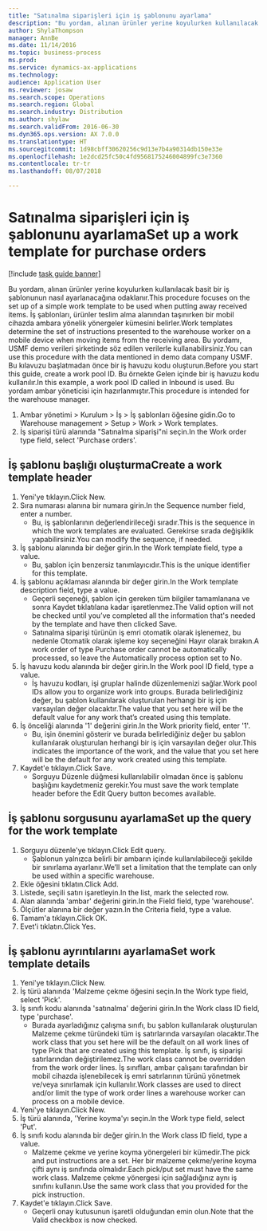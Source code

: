 ```yaml
--- 
title: "Satınalma siparişleri için iş şablonunu ayarlama"
description: "Bu yordam, alınan ürünler yerine koyulurken kullanılacak basit bir iş şablonunun nasıl ayarlanacağına odaklanır."
author: ShylaThompson
manager: AnnBe
ms.date: 11/14/2016
ms.topic: business-process
ms.prod: 
ms.service: dynamics-ax-applications
ms.technology: 
audience: Application User
ms.reviewer: josaw
ms.search.scope: Operations
ms.search.region: Global
ms.search.industry: Distribution
ms.author: shylaw
ms.search.validFrom: 2016-06-30
ms.dyn365.ops.version: AX 7.0.0
ms.translationtype: HT
ms.sourcegitcommit: 1d98cbff30620256c9d13e7b4a90314db150e33e
ms.openlocfilehash: 1e2dcd25fc50c4fd9568175246004899fc3e7360
ms.contentlocale: tr-tr
ms.lasthandoff: 08/07/2018

---
```

# <a name="set-up-a-work-template-for-purchase-orders"></a><span data-ttu-id="156e7-103">Satınalma siparişleri için iş şablonunu ayarlama</span><span class="sxs-lookup"><span data-stu-id="156e7-103">Set up a work template for purchase orders</span></span>

[!include [task guide banner](../../includes/task-guide-banner.md)]

<span data-ttu-id="156e7-104">Bu yordam, alınan ürünler yerine koyulurken kullanılacak basit bir iş şablonunun nasıl ayarlanacağına odaklanır.</span><span class="sxs-lookup"><span data-stu-id="156e7-104">This procedure focuses on the set up of a simple work template to be used when putting away received items.</span></span> <span data-ttu-id="156e7-105">İş şablonları, ürünler teslim alma alanından taşınırken bir mobil cihazda ambara yönelik yönergeler kümesini belirler.</span><span class="sxs-lookup"><span data-stu-id="156e7-105">Work templates determine the set of instructions presented to the warehouse worker on a mobile device when moving items from the receiving area.</span></span> <span data-ttu-id="156e7-106">Bu yordamı, USMF demo verileri şirketinde söz edilen verilerle kullanabilirsiniz.</span><span class="sxs-lookup"><span data-stu-id="156e7-106">You can use this procedure with the data mentioned in demo data company USMF.</span></span> <span data-ttu-id="156e7-107">Bu kılavuzu başlatmadan önce bir iş havuzu kodu oluşturun.</span><span class="sxs-lookup"><span data-stu-id="156e7-107">Before you start this guide, create a work pool ID.</span></span> <span data-ttu-id="156e7-108">Bu örnekte Gelen içinde bir iş havuzu kodu kullanılır.</span><span class="sxs-lookup"><span data-stu-id="156e7-108">In this example, a work pool ID called in Inbound is used.</span></span> <span data-ttu-id="156e7-109">Bu yordam ambar yöneticisi için hazırlanmıştır.</span><span class="sxs-lookup"><span data-stu-id="156e7-109">This procedure is intended for the warehouse manager.</span></span>

1. <span data-ttu-id="156e7-110">Ambar yönetimi > Kurulum > İş > İş şablonları öğesine gidin.</span><span class="sxs-lookup"><span data-stu-id="156e7-110">Go to Warehouse management > Setup > Work > Work templates.</span></span>
2. <span data-ttu-id="156e7-111">İş siparişi türü alanında "Satınalma siparişi"ni seçin.</span><span class="sxs-lookup"><span data-stu-id="156e7-111">In the Work order type field, select 'Purchase orders'.</span></span>

## <a name="create-a-work-template-header"></a><span data-ttu-id="156e7-112">İş şablonu başlığı oluşturma</span><span class="sxs-lookup"><span data-stu-id="156e7-112">Create a work template header</span></span>
1. <span data-ttu-id="156e7-113">Yeni'ye tıklayın.</span><span class="sxs-lookup"><span data-stu-id="156e7-113">Click New.</span></span>
2. <span data-ttu-id="156e7-114">Sıra numarası alanına bir numara girin.</span><span class="sxs-lookup"><span data-stu-id="156e7-114">In the Sequence number field, enter a number.</span></span>
    * <span data-ttu-id="156e7-115">Bu, iş şablonlarının değerlendirileceği sıradır.</span><span class="sxs-lookup"><span data-stu-id="156e7-115">This is the sequence in which the work templates are evaluated.</span></span> <span data-ttu-id="156e7-116">Gerekirse sırada değişiklik yapabilirsiniz.</span><span class="sxs-lookup"><span data-stu-id="156e7-116">You can modify the sequence, if needed.</span></span>  
3. <span data-ttu-id="156e7-117">İş şablonu alanında bir değer girin.</span><span class="sxs-lookup"><span data-stu-id="156e7-117">In the Work template field, type a value.</span></span>
    * <span data-ttu-id="156e7-118">Bu, şablon için benzersiz tanımlayıcıdır.</span><span class="sxs-lookup"><span data-stu-id="156e7-118">This is the unique identifier for this template.</span></span>  
4. <span data-ttu-id="156e7-119">İş şablonu açıklaması alanında bir değer girin.</span><span class="sxs-lookup"><span data-stu-id="156e7-119">In the Work template description field, type a value.</span></span>
    * <span data-ttu-id="156e7-120">Geçerli seçeneği, şablon için gereken tüm bilgiler tamamlanana ve sonra Kaydet tıklatılana kadar işaretlenmez.</span><span class="sxs-lookup"><span data-stu-id="156e7-120">The Valid option will not be checked until you’ve completed all the information that's needed by the template and have then clicked Save.</span></span>  
    * <span data-ttu-id="156e7-121">Satınalma siparişi türünün iş emri otomatik olarak işlenemez, bu nedenle Otomatik olarak işleme koy seçeneğini Hayır olarak bırakın.</span><span class="sxs-lookup"><span data-stu-id="156e7-121">A work order of type Purchase order cannot be automatically processed, so leave the  Automatically process option set to No.</span></span>  
5. <span data-ttu-id="156e7-122">İş havuzu kodu alanında bir değer girin.</span><span class="sxs-lookup"><span data-stu-id="156e7-122">In the Work pool ID field, type a value.</span></span>
    * <span data-ttu-id="156e7-123">İş havuzu kodları, işi gruplar halinde düzenlemenizi sağlar.</span><span class="sxs-lookup"><span data-stu-id="156e7-123">Work pool IDs allow you to organize work into groups.</span></span> <span data-ttu-id="156e7-124">Burada belirlediğiniz değer, bu şablon kullanılarak oluşturulan herhangi bir iş için varsayılan değer olacaktır.</span><span class="sxs-lookup"><span data-stu-id="156e7-124">The value that you set here will be the default value for any work that’s created using this template.</span></span>  
6. <span data-ttu-id="156e7-125">İş önceliği alanında '1' değerini girin.</span><span class="sxs-lookup"><span data-stu-id="156e7-125">In the Work priority field, enter '1'.</span></span>
    * <span data-ttu-id="156e7-126">Bu, işin önemini gösterir ve burada belirlediğiniz değer bu şablon kullanılarak oluşturulan herhangi bir iş için varsayılan değer olur.</span><span class="sxs-lookup"><span data-stu-id="156e7-126">This indicates the importance of the work, and the value that you set here will be the default for any work created using this template.</span></span>  
7. <span data-ttu-id="156e7-127">Kaydet'e tıklayın.</span><span class="sxs-lookup"><span data-stu-id="156e7-127">Click Save.</span></span>
    * <span data-ttu-id="156e7-128">Sorguyu Düzenle düğmesi kullanılabilir olmadan önce iş şablonu başlığını kaydetmeniz gerekir.</span><span class="sxs-lookup"><span data-stu-id="156e7-128">You must save the work template header before the Edit Query button becomes available.</span></span>  

## <a name="set-up-the-query-for-the-work-template"></a><span data-ttu-id="156e7-129">İş şablonu sorgusunu ayarlama</span><span class="sxs-lookup"><span data-stu-id="156e7-129">Set up the query for the work template</span></span>
1. <span data-ttu-id="156e7-130">Sorguyu düzenle'ye tıklayın.</span><span class="sxs-lookup"><span data-stu-id="156e7-130">Click Edit query.</span></span>
    * <span data-ttu-id="156e7-131">Şablonun yalnızca belirli bir ambarın içinde kullanılabileceği şekilde bir sınırlama ayarlanır.</span><span class="sxs-lookup"><span data-stu-id="156e7-131">We’ll set a limitation that the template can only be used within a specific warehouse.</span></span>  
2. <span data-ttu-id="156e7-132">Ekle öğesini tıklatın.</span><span class="sxs-lookup"><span data-stu-id="156e7-132">Click Add.</span></span>
3. <span data-ttu-id="156e7-133">Listede, seçili satırı işaretleyin.</span><span class="sxs-lookup"><span data-stu-id="156e7-133">In the list, mark the selected row.</span></span>
4. <span data-ttu-id="156e7-134">Alan alanında 'ambar' değerini girin.</span><span class="sxs-lookup"><span data-stu-id="156e7-134">In the Field field, type 'warehouse'.</span></span>
5. <span data-ttu-id="156e7-135">Ölçütler alanına bir değer yazın.</span><span class="sxs-lookup"><span data-stu-id="156e7-135">In the Criteria field, type a value.</span></span>
6. <span data-ttu-id="156e7-136">Tamam'a tıklayın.</span><span class="sxs-lookup"><span data-stu-id="156e7-136">Click OK.</span></span>
7. <span data-ttu-id="156e7-137">Evet'i tıklatın.</span><span class="sxs-lookup"><span data-stu-id="156e7-137">Click Yes.</span></span>

## <a name="set-work-template-details"></a><span data-ttu-id="156e7-138">İş şablonu ayrıntılarını ayarlama</span><span class="sxs-lookup"><span data-stu-id="156e7-138">Set work template details</span></span>
1. <span data-ttu-id="156e7-139">Yeni'ye tıklayın.</span><span class="sxs-lookup"><span data-stu-id="156e7-139">Click New.</span></span>
2. <span data-ttu-id="156e7-140">İş türü alanında 'Malzeme çekme öğesini seçin.</span><span class="sxs-lookup"><span data-stu-id="156e7-140">In the Work type field, select 'Pick'.</span></span>
3. <span data-ttu-id="156e7-141">İş sınıfı kodu alanında 'satınalma' değerini girin.</span><span class="sxs-lookup"><span data-stu-id="156e7-141">In the Work class ID field, type 'purchase'.</span></span>
    * <span data-ttu-id="156e7-142">Burada ayarladığınız çalışma sınıfı, bu şablon kullanılarak oluşturulan Malzeme çekme türündeki tüm iş satırlarında varsayılan olacaktır.</span><span class="sxs-lookup"><span data-stu-id="156e7-142">The work class that you set here will be the default on all work lines of type Pick that are created using this template.</span></span> <span data-ttu-id="156e7-143">İş sınıfı, iş siparişi satırlarından değiştirilemez.</span><span class="sxs-lookup"><span data-stu-id="156e7-143">The work class cannot be overridden from the work order lines.</span></span> <span data-ttu-id="156e7-144">İş sınıfları, ambar çalışanı tarafından bir mobil cihazda işlenebilecek iş emri satırlarının türünü yönetmek ve/veya sınırlamak için kullanılır.</span><span class="sxs-lookup"><span data-stu-id="156e7-144">Work classes are used to direct and/or limit the type of work order lines a warehouse worker can process on a mobile device.</span></span>  
4. <span data-ttu-id="156e7-145">Yeni'ye tıklayın.</span><span class="sxs-lookup"><span data-stu-id="156e7-145">Click New.</span></span>
5. <span data-ttu-id="156e7-146">İş türü alanında, 'Yerine koyma'yı seçin.</span><span class="sxs-lookup"><span data-stu-id="156e7-146">In the Work type field, select 'Put'.</span></span>
6. <span data-ttu-id="156e7-147">İş sınıfı kodu alanında bir değer girin.</span><span class="sxs-lookup"><span data-stu-id="156e7-147">In the Work class ID field, type a value.</span></span>
    * <span data-ttu-id="156e7-148">Malzeme çekme ve yerine koyma yönergeleri bir kümedir.</span><span class="sxs-lookup"><span data-stu-id="156e7-148">The pick and put instructions are a set.</span></span> <span data-ttu-id="156e7-149">Her bir malzeme çekme/yerine koyma çifti aynı iş sınıfında olmalıdır.</span><span class="sxs-lookup"><span data-stu-id="156e7-149">Each pick/put set must have the same work class.</span></span> <span data-ttu-id="156e7-150">Malzeme çekme yönergesi için sağladığınız aynı iş sınıfını kullanın.</span><span class="sxs-lookup"><span data-stu-id="156e7-150">Use the same work class that you provided for the pick instruction.</span></span>  
7. <span data-ttu-id="156e7-151">Kaydet'e tıklayın.</span><span class="sxs-lookup"><span data-stu-id="156e7-151">Click Save.</span></span>
    * <span data-ttu-id="156e7-152">Geçerli onay kutusunun işaretli olduğundan emin olun.</span><span class="sxs-lookup"><span data-stu-id="156e7-152">Note that the Valid checkbox is now checked.</span></span>  



